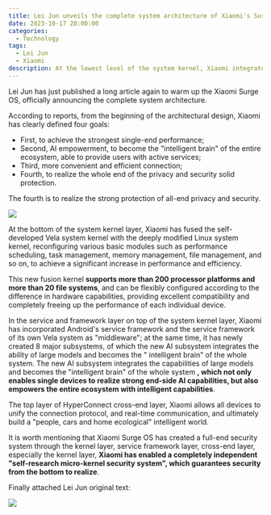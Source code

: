 ```yaml
---
title: Lei Jun unveils the complete system architecture of Xiaomi's Surge S1 OS, stating that the underlying system has been completely rebuilt.
date: 2023-10-17 20:00:00
categories:
  - Technology
tags:
  - Lei Jun
  - Xiaomi
description: At the lowest level of the system kernel, Xiaomi integrates its self-developed Vela system kernel with a deeply modified Linux system kernel, reconstructing various basic modules such as performance scheduling, task management, memory management, and file management, achieving significant improvements in performance and efficiency.
---
```


Lei Jun has just published a long article again to warm up the Xiaomi Surge OS, officially announcing the complete system architecture.

According to reports, from the beginning of the architectural design, Xiaomi has clearly defined four goals:

+ First, to achieve the strongest single-end performance;
+ Second, AI empowerment, to become the "intelligent brain" of the entire ecosystem, able to provide users with active services;
+ Third, more convenient and efficient connection;
+ Fourth, to realize the whole end of the privacy and security solid protection.

The fourth is to realize the strong protection of all-end privacy and security.

![](https://cdn.jsdelivr.net/gh/youngjuning/images@main/202310301429286.png)

At the bottom of the system kernel layer, Xiaomi has fused the self-developed Vela system kernel with the deeply modified Linux system kernel, reconfiguring various basic modules such as performance scheduling, task management, memory management, file management, and so on, to achieve a significant increase in performance and efficiency.

This new fusion kernel **supports more than 200 processor platforms and more than 20 file systems**, and can be flexibly configured according to the difference in hardware capabilities, providing excellent compatibility and completely freeing up the performance of each individual device.

In the service and framework layer on top of the system kernel layer, Xiaomi has incorporated Android's service framework and the service framework of its own Vela system as "middleware"; at the same time, it has newly created 8 major subsystems, of which the new AI subsystem integrates the ability of large models and becomes the " intelligent brain" of the whole system. The new AI subsystem integrates the capabilities of large models and becomes the "intelligent brain" of the whole system **, which not only enables single devices to realize strong end-side AI capabilities, but also empowers the entire ecosystem with intelligent capabilities**.

The top layer of HyperConnect cross-end layer, Xiaomi allows all devices to unify the connection protocol, and real-time communication, and ultimately build a "people, cars and home ecological" intelligent world.

It is worth mentioning that Xiaomi Surge OS has created a full-end security system through the kernel layer, service framework layer, cross-end layer, especially the kernel layer, **Xiaomi has enabled a completely independent "self-research micro-kernel security system", which guarantees security from the bottom to realize**.

Finally attached Lei Jun original text:

![](https://cdn.jsdelivr.net/gh/youngjuning/images@main/202310301428834.png)
